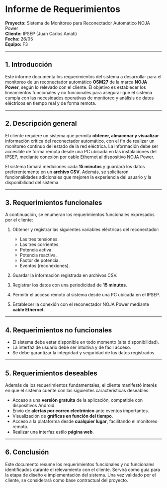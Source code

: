 # **Informe de Requerimientos**

**Proyecto:** Sistema de Monitoreo para Reconectador Automático NOJA Power  
**Cliente:** IPSEP (Juan Carlos Amati)  
**Fecha:** 26/05  
**Equipo:** F3

---

## **1. Introducción**

Este informe documenta los requerimientos del sistema a desarrollar para el monitoreo de un reconectador automático **OSM27** de la marca **NOJA Power**, según lo relevado con el cliente. El objetivo es establecer los lineamientos funcionales y no funcionales para asegurar que el sistema cumpla con las necesidades operativas de monitoreo y análisis de datos eléctricos en tiempo real y de forma remota.

---

## **2. Descripción general**

El cliente requiere un sistema que permita **obtener, almacenar y visualizar** información crítica del reconectador automático, con el fin de realizar un monitoreo continuo del estado de la red eléctrica. La información debe ser accesible de forma remota desde una PC ubicada en las instalaciones del IPSEP, mediante conexión por cable Ethernet al dispositivo NOJA Power.

El sistema tomará mediciones cada **15 minutos** y guardará los datos preferentemente en un **archivo CSV**. Además, se solicitaron funcionalidades adicionales que mejoren la experiencia del usuario y la disponibilidad del sistema.

---

## **3. Requerimientos funcionales**

A continuación, se enumeran los requerimientos funcionales expresados por el cliente:

1. Obtener y registrar las siguientes variables eléctricas del reconectador:
   - Las tres tensiones.
   - Las tres corrientes.
   - Potencia activa.
   - Potencia reactiva.
   - Factor de potencia.
   - Eventos (reconexiones).

2. Guardar la información registrada en archivos CSV.

3. Registrar los datos con una periodicidad de **15 minutos**.

4. Permitir el acceso remoto al sistema desde una PC ubicada en el IPSEP.

5. Establecer la conexión con el reconectador NOJA Power mediante **cable Ethernet**.

---

## **4. Requerimientos no funcionales**

- El sistema debe estar disponible en todo momento (alta disponibilidad).
- La interfaz de usuario debe ser intuitiva y de fácil acceso.
- Se debe garantizar la integridad y seguridad de los datos registrados.

---

## **5. Requerimientos deseables**

Además de los requerimientos fundamentales, el cliente manifestó interés en que el sistema cuente con las siguientes características deseables:

- Acceso a una **versión gratuita** de la aplicación, compatible con dispositivos Android.
- Envío de **alertas por correo electrónico** ante eventos importantes.
- Visualización de **gráficas en función del tiempo**.
- Acceso a la plataforma desde **cualquier lugar**, facilitando el monitoreo remoto.
- Realizar una interfaz estilo **página web**.

---

## **6. Conclusión**

Este documento resume los requerimientos funcionales y no funcionales identificados durante el relevamiento con el cliente. Servirá como guía para la etapa de diseño e implementación del sistema. Una vez validado por el cliente, se considerará como base contractual del proyecto.
